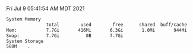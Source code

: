 Fri Jul  9 05:41:54 AM MDT 2021
```bash
System Memory
               total        used        free      shared  buff/cache   available
Mem:           7.7Gi       416Mi       6.3Gi       1.0Mi       944Mi       7.0Gi
Swap:          7.7Gi          0B       7.7Gi
System Storage
580M	.
```
```bash
